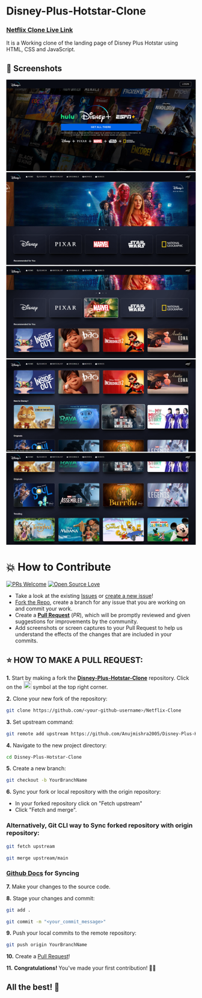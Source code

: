 # Disney-Plus-Hotstar-Clone

### [Netflix Clone Live Link](https://disney-plus-hotstar-clone-mu.vercel.app/)

It is a Working clone of the landing page of Disney Plus Hotstar using HTML, CSS and JavaScript.

## 📸 Screenshots
![image](https://github.com/Anujmishra2005/Disney-Plus-Hotstar-Clone/blob/main/assets/preview/preview%201.png)
![image](https://github.com/Anujmishra2005/Disney-Plus-Hotstar-Clone/blob/main/assets/preview/preview%202.png)
![image](https://github.com/Anujmishra2005/Disney-Plus-Hotstar-Clone/blob/main/assets/preview/preview%203.png)
![image](https://github.com/Anujmishra2005/Disney-Plus-Hotstar-Clone/blob/main/assets/preview/preview%204.png)
![image](https://github.com/Anujmishra2005/Disney-Plus-Hotstar-Clone/blob/main/assets/preview/preview%205.png)



# 💥 How to Contribute

[![PRs Welcome](https://img.shields.io/badge/PRs-welcome-brightgreen.svg?style=flat-square)](https://github.com/Anujmishra2005/Disney-Plus-Hotstar-Clone/pulls)
[![Open Source Love](https://badges.frapsoft.com/os/v1/open-source.png?v=103)](https://github.com/ellerbrock/open-source-badges/)

- Take a look at the existing [Issues](https://github.com/Anujmishra2005/Disney-Plus-Hotstar-Clone/issues) or [create a new issue](https://github.com/Anujmishra2005/Disney-Plus-Hotstar-Clone/issues/new/choose)!
- [Fork the Repo](https://github.com/Anujmishra2005/Disney-Plus-Hotstar-Clone/fork), create a branch for any issue that you are working on and commit your work.
- Create a **[Pull Request](https://github.com/Anujmishra2005/Disney-Plus-Hotstar-Clone/pulls)** (_PR_), which will be promptly reviewed and given suggestions for improvements by the community.
- Add screenshots or screen captures to your Pull Request to help us understand the effects of the changes that are included in your commits.

## ⭐ HOW TO MAKE A PULL REQUEST:

**1.** Start by making a fork the [**Disney-Plus-Hotstar-Clone**](https://github.com/Anujmishra2005/Disney-Plus-Hotstar-Clone) repository. Click on the <a href="https://github.com/Anujmishra2005/Disney-Plus-Hotstar-Clone/fork"><img src="https://i.imgur.com/G4z1kEe.png" height="21" width="21"></a> symbol at the top right corner.

**2.** Clone your new fork of the repository:

```bash
git clone https://github.com/<your-github-username>/Netflix-Clone
```

**3.** Set upstream command:

```bash
git remote add upstream https://github.com/Anujmishra2005/Disney-Plus-Hotstar-Clone.git
```

**4.** Navigate to the new project directory:

```bash
cd Disney-Plus-Hotstar-Clone
```

**5.** Create a new branch:

```bash
git checkout -b YourBranchName
```

**6.** Sync your fork or local repository with the origin repository:

- In your forked repository click on "Fetch upstream"
- Click "Fetch and merge".

### Alternatively, Git CLI way to Sync forked repository with origin repository:

```bash
git fetch upstream
```

```bash
git merge upstream/main
```

### [Github Docs](https://docs.github.com/en/github/collaborating-with-pull-requests/addressing-merge-conflicts/resolving-a-merge-conflict-on-github) for Syncing

**7.** Make your changes to the source code.

**8.** Stage your changes and commit:

```bash
git add .
```

```bash
git commit -m "<your_commit_message>"
```

**9.** Push your local commits to the remote repository:

```bash
git push origin YourBranchName
```

**10.** Create a [Pull Request](https://help.github.com/en/github/collaborating-with-issues-and-pull-requests/creating-a-pull-request)!

**11.** **Congratulations!** You've made your first contribution! 🙌🏼



## All the best! 🥇
